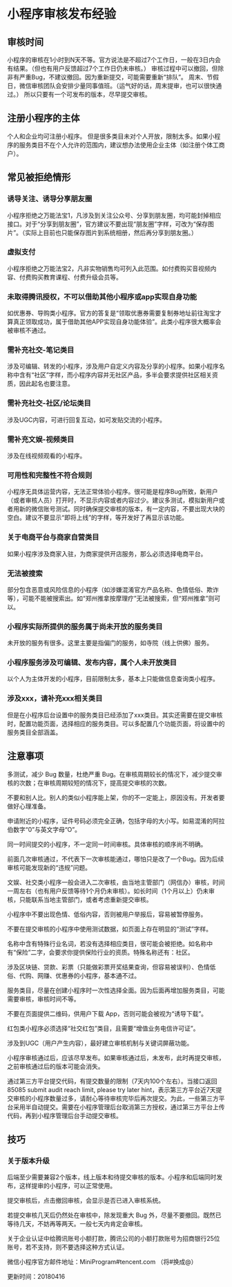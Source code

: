 # 小程序审核发布经验

## 审核时间
小程序的审核在1小时到N天不等。官方说法是不超过7个工作日，一般在3日内会有结果。（但也有用户反馈超过7个工作日仍未审核。）
审核过程中可以撤回，但除非有严重Bug，不建议撤回。因为重新提交，可能需要重新“排队”。
周末、节假日，微信审核团队会安排少量同事值班。（运气好的话，周末提审，也可以很快通过。）
所以只要有一个可发布的版本，尽早提交审核。

## 注册小程序的主体
个人和企业均可注册小程序。
但是很多类目未对个人开放，限制太多。如果小程序的服务类目不在个人允许的范围内，建议想办法使用企业主体（如注册个体工商户）。

## 常见被拒绝情形

### 诱导关注、诱导分享朋友圈
小程序拒绝之万能法宝1，凡涉及到关注公众号、分享到朋友圈，均可能封掉相应接口。对于“分享到朋友圈”，官方建议不要出现“朋友圈”字样，可改为“保存图片”。（实际上目前也只能保存图片到系统相册，然后再分享到朋友圈。）

### 虚拟支付
小程序拒绝之万能法宝2，凡非实物销售均可列入此范围。如付费购买音视频内容、付费购买教育课程、付费升级会员等。

### 未取得腾讯授权，不可以借助其他小程序或app实现自身功能
如优惠券、导购类小程序。官方的答复是“领取优惠券需要复制券地址前往淘宝才算真正领取成功，属于借助其他APP实现自身功能体验”。此类小程序很大概率会被审核不通过。

### 需补充社交-笔记类目
涉及可编辑、转发的小程序，涉及用户自定义内容及分享的小程序。如果小程序名称中含有“社区”字样，而小程序内容并无社区产品，多半会要求提供社区相关资质，因此起名也要注意。

### 需补充社交-社区/论坛类目
涉及UGC内容，可进行回复互动，如可发贴交流的小程序。

### 需补充文娱-视频类目
涉及在线视频观看的小程序。

### 可用性和完整性不符合规则
小程序无具体运营内容，无法正常体验小程序。很可能是程序Bug所致，新用户（或者审核人员）打开时，不显示内容或者内容过少。建议多测试，模拟新用户或者用新的微信账号测试。同时确保提交审核的版本，有一定内容，不要出现大块的空白。建议不要显示“即将上线”的字样，等开发好了再显示该功能。

### 关于电商平台与商家自营类目
如果小程序涉及商家入驻，为商家提供开店服务，那么必须选择电商平台。

### 无法被搜索
部分包含恶意或风险信息的小程序（如涉嫌混淆官方产品名称、色情低俗、欺诈等），可能不能被搜索出。如“郑州推拿按摩理疗”无法被搜索，但“郑州推拿”则可以。

### 小程序实际所提供的服务属于尚未开放的服务类目
未开放的服务有很多。这里主要是指偏门的服务，如寺院（线上供佛）服务。

### 小程序服务涉及可编辑、发布内容，属个人未开放类目
以个人为主体开发的小程序，目前限制太多，基本上只能做信息查询类小程序。

### 涉及xxx，请补充xxx相关类目
但是在小程序后台设置中的服务类目已经添加了xxx类目。其实还需要在提交审核时，配置功能页面，选择相应的服务类目。可以多配置几个功能页面，将设置中的服务类目全部涵盖。

## 注意事项

多测试，减少 Bug 数量，杜绝严重 Bug。在审核周期较长的情况下，减少提交审核的次数；在审核周期较短的情况下，提高提交审核的次数。

不要和别人比。别人的类似小程序能上架，你的不一定能上，原因没有。开发者要做好心理准备。

申请附近的小程序，证件号码必须完全正确，包括字母的大小写。如易混淆的阿拉伯数字“0”与英文字母“O”。

同一时间提交的小程序，不一定同一时间审核。具体审核的顺序尚不明确。

前面几次审核通过，不代表下一次审核能通过，哪怕只是改了一个Bug。因为后续审核可能发现新的“违规”问题。

文娱、社交类小程序一般会进入二次审核，由当地主管部门（网信办）审核，时间一周左右（也有用户反馈等待1个月仍未审核）。如长时间（1个月以上）仍未审核，只能联系当地主管部门，或者考虑重新提交审核。

小程序中不要出现色情、低俗内容，否则被用户举报后，容易被暂停服务。

不要在提交审核的小程序中使用测试数据，如页面上存在明显的“测试”字样。

名称中含有特殊行业名词，若没有选择相应类目，很可能会被拒绝。如名称中有“保险”二字，会要求你提供保险行业的资质。特殊名称还有：社区。

涉及区块链、贷款、彩票（只能做彩票开奖结果查询，但容易被误判）、色情低俗、代购、网赚、优惠券的小程序，基本通不过。

服务类目，尽量在创建小程序时一次性选择全面。因为后面再增加服务类目，可能需要审核，审核时间不等。

不要在页面提供二维码，供用户下载 App，否则可能会被视为“诱导下载”。

红包类小程序必须选择“社交红包”类目，且需要“增值业务电信许可证”。

涉及到UGC（用户产生内容），最好建立审核机制与关键词屏蔽功能。

小程序审核通过后，应该尽早发布。如果审核通过后，未发布，此时再提交审核，之前审核通过后的版本可能会消失。

通过第三方平台提交代码，有提交数量的限制（7天内100个左右）。当接口返回 85085 submit audit reach limit, please try later hint，表示第三方平台近7天提交审核的小程序数量过多，请耐心等待审核完毕后再次提交。为此，一些第三方平台采用半自动提交。需要在小程序管理后台取消第三方授权，通过第三方平台上传代码，再到小程序管理后台手动提交审核。

## 技巧

### 关于版本升级
后端至少需要兼容2个版本，线上版本和待提交审核的版本。小程序和后端同时发布，这样提审的小程序，可以正常使用。

提交审核后，点击撤回审核，会显示是否已进入审核系统。

若提交审核几天后仍然处在审核中，除发现重大 Bug 外，尽量不要撤回。既然已等待几天，不妨再等两天。一般七天内肯定会审核。

关于企业认证中给腾讯账号小额打款，腾讯公司的小额打款账号为招商银行25位账号，若不支持，则不要选择这种方式认证。

微信小程序官方邮件地址：MiniProgram#tencent.com （将#换成@）

更新时间：20180416
